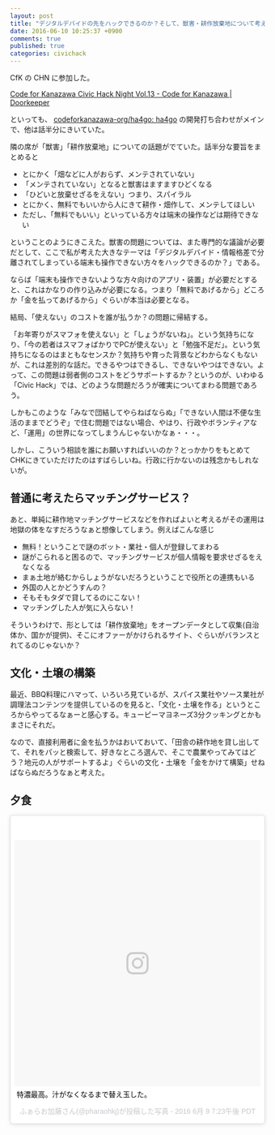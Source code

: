 ```yaml
---
layout: post
title: "デジタルデバイドの先をハックできるのか？そして、獣害・耕作放棄地について考える『Code for Kanazawa Civic Hack Night vol.13』に参加"
date: 2016-06-10 10:25:37 +0900
comments: true
published: true
categories: civichack
---
```


CfK の CHN に参加した。

[Code for Kanazawa Civic Hack Night Vol.13 - Code for Kanazawa | Doorkeeper](https://codeforkanazawa.doorkeeper.jp/events/46358)

といっても、 [codeforkanazawa-org/ha4go: ha4go](https://github.com/codeforkanazawa-org/ha4go) の開発打ち合わせがメインで、他は話半分にきいていた。

隣の席が「獣害」「耕作放棄地」についての話題がでていた。話半分な要旨をまとめると

- とにかく「畑などに人がおらず、メンテされていない」
- 「メンテされていない」となると獣害はますますひどくなる
- 「ひどいと放棄せざるをえない」つまり、スパイラル
- とにかく、無料でもいいから人にきて耕作・畑作して、メンテしてほしい
- ただし、「無料でもいい」といっている方々は端末の操作などは期待できない

ということのようにきこえた。獣害の問題については、また専門的な議論が必要だとして、ここで私が考えた大きなテーマは「デジタルデバイド・情報格差で分離されてしまっている端末も操作できない方々をハックできるのか？」である。

ならば「端末も操作できないような方々向けのアプリ・装置」が必要だとすると、これはかなりの作り込みが必要になる。つまり「無料であげるから」どころか「金を払ってあげるから」ぐらいが本当は必要となる。

結局、「使えない」のコストを誰が払うか？の問題に帰結する。

「お年寄りがスマフォを使えない」と「しょうがないね」。という気持ちになり、「今の若者はスマフォばかりでPCが使えない」と「勉強不足だ」。という気持ちになるのはまともなセンスか？気持ちや育った背景などわからなくもないが、これは差別的な話だ。できるやつはできるし、できないやつはできない。よって、この問題は弱者側のコストをどうサポートするか？というのが、いわゆる「Civic Hack」では、どのような問題だろうが確実についてまわる問題であろう。

しかもこのような「みなで団結してやらねばならぬ」「できない人間は不便な生活のままでどうぞ」で住む問題ではない場合、やはり、行政やボランティアなど、「運用」の世界になってしまうんじゃないかなぁ・・・。

しかし、こういう相談を誰にお願いすればいいのか？とっかかりをもとめてCHKにきていただけたのはすばらしいね。行政に行かないのは残念かもしれないが。


## 普通に考えたらマッチングサービス？

あと、単純に耕作地マッチングサービスなどを作ればよいと考えるがその運用は地獄の体をなすだろうなぁと想像してしまう。例えばこんな感じ

- 無料！ということで謎のボット・業社・個人が登録してまわる
- 謎がこられると困るので、マッチングサービスが個人情報を要求せざるをえなくなる
- まぁ土地が絡むからしょうがないだろうということで役所との連携もいる
- 外国の人とかどうすんの？
- そもそもタダで貸してるのにこない！
- マッチングした人が気に入らない！

そういうわけで、形としては「耕作放棄地」をオープンデータとして収集(自治体か、国かが提供)、そこにオファーがかけられるサイト、ぐらいがバランスとれてるのじゃないか？


## 文化・土壌の構築

最近、BBQ料理にハマって、いろいろ見ているが、スパイス業社やソース業社が調理法コンテンツを提供しているのを見ると、「文化・土壌を作る」というところからやってるなぁーと感心する。キューピーマヨネーズ3分クッキングとかもまさにそれだ。

なので、直接利用者に金を払うかはおいておいて、「田舎の耕作地を貸し出してて、それをパッと検索して、好きなところ選んで、そこで農業やってみてはどう？地元の人がサポートするよ」ぐらいの文化・土壌を「金をかけて構築」せねばならぬだろうなぁと考えた。


## 夕食

<blockquote class="instagram-media" data-instgrm-captioned data-instgrm-version="7" style=" background:#FFF; border:0; border-radius:3px; box-shadow:0 0 1px 0 rgba(0,0,0,0.5),0 1px 10px 0 rgba(0,0,0,0.15); margin: 1px; max-width:658px; padding:0; width:99.375%; width:-webkit-calc(100% - 2px); width:calc(100% - 2px);"><div style="padding:8px;"> <div style=" background:#F8F8F8; line-height:0; margin-top:40px; padding:50.0% 0; text-align:center; width:100%;"> <div style=" background:url(data:image/png;base64,iVBORw0KGgoAAAANSUhEUgAAACwAAAAsCAMAAAApWqozAAAABGdBTUEAALGPC/xhBQAAAAFzUkdCAK7OHOkAAAAMUExURczMzPf399fX1+bm5mzY9AMAAADiSURBVDjLvZXbEsMgCES5/P8/t9FuRVCRmU73JWlzosgSIIZURCjo/ad+EQJJB4Hv8BFt+IDpQoCx1wjOSBFhh2XssxEIYn3ulI/6MNReE07UIWJEv8UEOWDS88LY97kqyTliJKKtuYBbruAyVh5wOHiXmpi5we58Ek028czwyuQdLKPG1Bkb4NnM+VeAnfHqn1k4+GPT6uGQcvu2h2OVuIf/gWUFyy8OWEpdyZSa3aVCqpVoVvzZZ2VTnn2wU8qzVjDDetO90GSy9mVLqtgYSy231MxrY6I2gGqjrTY0L8fxCxfCBbhWrsYYAAAAAElFTkSuQmCC); display:block; height:44px; margin:0 auto -44px; position:relative; top:-22px; width:44px;"></div></div> <p style=" margin:8px 0 0 0; padding:0 4px;"> <a href="https://www.instagram.com/p/BGdQHJXEzza/" style=" color:#000; font-family:Arial,sans-serif; font-size:14px; font-style:normal; font-weight:normal; line-height:17px; text-decoration:none; word-wrap:break-word;" target="_blank">特濃最高。汁がなくなるまで替え玉した。</a></p> <p style=" color:#c9c8cd; font-family:Arial,sans-serif; font-size:14px; line-height:17px; margin-bottom:0; margin-top:8px; overflow:hidden; padding:8px 0 7px; text-align:center; text-overflow:ellipsis; white-space:nowrap;">ふぁらお加藤さん(@pharaohkj)が投稿した写真 - <time style=" font-family:Arial,sans-serif; font-size:14px; line-height:17px;" datetime="2016-06-10T02:23:22+00:00">2016 6月 9 7:23午後 PDT</time></p></div></blockquote> <script async defer src="//platform.instagram.com/en_US/embeds.js"></script>
